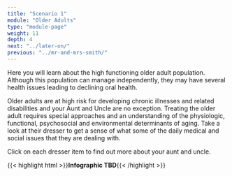 ```yaml
---
title: "Scenario 1"
module: "Older Adults"
type: "module-page"
weight: 11
depth: 4
next: "../later-on/"
previous: "../mr-and-mrs-smith/"
---
```

<form method="post" action="."><div class="pageblock"><p>Here you will learn about the high functioning older adult population. Although this population can manage independently, they may have several health issues leading to declining oral health.  </p>
<p>Older adults are at high risk for developing chronic illnesses and related disabilities and your Aunt and Uncle are no exception. Treating the older adult requires special approaches and an understanding of the physiologic, functional, psychosocial and environmental determinants of aging. Take a look at their dresser to get a sense of what some of the daily medical and social issues that they are dealing with.</p>
<p>Click on each dresser item to find out more about your aunt and uncle. </p>
</div>{{< highlight html >}}<b>Infographic TBD</b>{{< /highlight >}}</form>